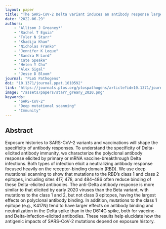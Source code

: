 ```yaml
---
layout: paper
title: "The SARS-CoV-2 Delta variant induces an antibody response largely focused on class 1 and 2 antibody epitopes"
date: "2022-06-29"
authors: 
    - "Allison J Greaney*"
    - "Rachel T Eguia"
    - "Tyler N Starr"
    - "Khadija Khan"
    - "Nicholas Franko"
    - "Jennifer K Logue"
    - "Sandra M Lord"
    - "Cate Speake"
    - "Helen Y Chu"
    - "Alex Sigal"
    - "Jesse D Bloom"
journal: "PLoS Pathogens"
doi: "10.1371/journal.ppat.1010592"
link: "https://journals.plos.org/plospathogens/article?id=10.1371/journal.ppat.1010592"
image: "/assets/papers/starr_greany_2020.png"
keywords:
    - "SARS-CoV-2"
    - "Deep mutational scanning"
    - "Immunity"
---
```


## Abstract

Exposure histories to SARS-CoV-2 variants and vaccinations will shape the specificity of antibody responses. To understand the specificity of Delta-elicited antibody immunity, we characterize the polyclonal antibody response elicited by primary or mRNA vaccine-breakthrough Delta infections. Both types of infection elicit a neutralizing antibody response focused heavily on the receptor-binding domain (RBD). We use deep mutational scanning to show that mutations to the RBD’s class 1 and class 2 epitopes, including sites 417, 478, and 484–486 often reduce binding of these Delta-elicited antibodies. The anti-Delta antibody response is more similar to that elicited by early 2020 viruses than the Beta variant, with mutations to the class 1 and 2, but not class 3 epitopes, having the largest effects on polyclonal antibody binding. In addition, mutations to the class 1 epitope (e.g., K417N) tend to have larger effects on antibody binding and neutralization in the Delta spike than in the D614G spike, both for vaccine- and Delta-infection-elicited antibodies. These results help elucidate how the antigenic impacts of SARS-CoV-2 mutations depend on exposure history.
